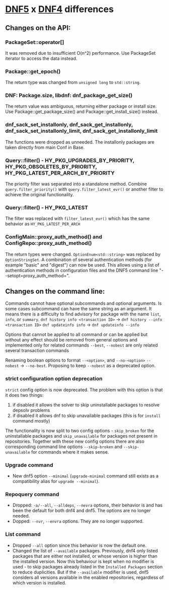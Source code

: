# [DNF5](https://github.com/rpm-software-management/dnf5) x [DNF4](https://github.com/rpm-software-management/dnf) differences

Changes on the API:
-------------------
### PackageSet::operator[]
It was removed due to insufficient O(n^2) performance.
Use PackageSet iterator to access the data instead.


### Package::get_epoch()
The return type was changed from `unsigned long` to `std::string`.


### DNF: Package.size, libdnf: dnf_package_get_size()
The return value was ambiguous, returning either package or install size.
Use Package::get_package_size() and Package::get_install_size() instead.


### dnf_sack_set_installonly, dnf_sack_get_installonly, dnf_sack_set_installonly_limit, dnf_sack_get_installonly_limit
The functions were dropped as unneeded. The installonly packages are taken directly from main Conf in Base.


### Query::filter() - HY_PKG_UPGRADES_BY_PRIORITY, HY_PKG_OBSOLETES_BY_PRIORITY, HY_PKG_LATEST_PER_ARCH_BY_PRIORITY
The priority filter was separated into a standalone method.
Combine `query.filter_priority()` with `query.filter_latest_evr()` or another filter to achieve the original functionality.


### Query::filter() - HY_PKG_LATEST
The filter was replaced with `filter_latest_evr()` which has the same behavior as `HY_PKG_LATEST_PER_ARCH`


### ConfigMain::proxy_auth_method() and ConfigRepo::proxy_auth_method()
The return types were changed. `OptionEnum<std::string>` was replaced by `OptionStringSet`.
A combination of several authentication methods (for example "basic" and "digest") can now be used.
This allows using a list of authentication methods in configuration files and the DNF5 command line "--setopt=proxy_auth_method=".


Changes on the command line:
----------------------------
Commands cannot have optional subcommands and optional arguments. Is some cases subcommand can have the same string as
an argument. It means there is a difficulty to find advisory for package with the name `list`, `info`, or `summary`.
`dnf history info <transaction ID>` -> `dnf history --info <transaction ID>`
`dnf updateinfo info` -> `dnf updateinfo --info`

Options that cannot be applied to all command or can be applied but without any effect should be removed from general
options and implemented only for related commands
`--best`, `--nobest` are only related several transaction commands

Renaming boolean options to format `--<option>`, and `--no-<option>`
`--nobest` -> `--no-best`. Proposing to keep `--nobest` as a deprecated option.

### strict configuration option deprecation
`strict` config option is now deprecated. The problem with this option is that it does two things:

1. if disabled it allows the solver to skip uninstallable packages to resolve depsolv problems
2. if disabled it allows dnf to skip unavailable packages (this is for `install` command mostly)

The functionality is now split to two config options - `skip_broken` for the uninstallable packages and `skip_unavailable` for packages not present in repositories.
Together with these new config options there are also corresponding command line options `--skip-broken` and `--skip-unavailable` for commands where it makes sense.


### Upgrade command
- New dnf5 option `--minimal` (`upgrade-minimal` command still exists as a compatibility alias for `upgrade --minimal`).


### Repoquery command
- Dropped: `-a/--all`, `--alldeps`, `--nevra` options, their behavior is and has been the default for both dnf4 and dnf5. The options are no longer needed.
- Dopped: `--nvr`, `--envra` options. They are no longer supported.


### List command
- Dropped `--all` option since this behavior is now the default one.
- Changed the list of `--available` packages. Previously, dnf4 only listed packages that are either not installed, or whose version is higher than the installed version. Now this behaviour is kept when no modifier is used - to skip packages already listed in the `Installed Packages` section to reduce duplicities. But if the `--available` modifier is used, dnf5 considers all versions available in the enabled repositories, regardless of which version is installed.
